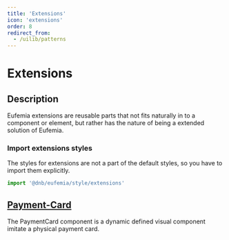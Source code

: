 ```yaml
---
title: 'Extensions'
icon: 'extensions'
order: 8
redirect_from:
  - /uilib/patterns
---
```


# Extensions

## Description

Eufemia extensions are reusable parts that not fits naturally in to a component or element, but rather has the nature of being a extended solution of Eufemia.

### Import extensions styles

The styles for extensions are not a part of the default styles, so you have to import them explicitly.

```js
import '@dnb/eufemia/style/extensions'
```

## [Payment-Card](/uilib/extensions/payment-card)

The PaymentCard component is a dynamic defined visual component imitate a physical payment card.

